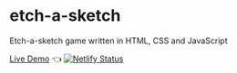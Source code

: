 # etch-a-sketch

Etch-a-sketch game written in HTML, CSS and JavaScript

[Live Demo](https://etch-a-sketch-4.netlify.app) 👈
[![Netlify Status](https://api.netlify.com/api/v1/badges/undefined/deploy-status)](https://app.netlify.com/sites/hotelontouch/deploys)